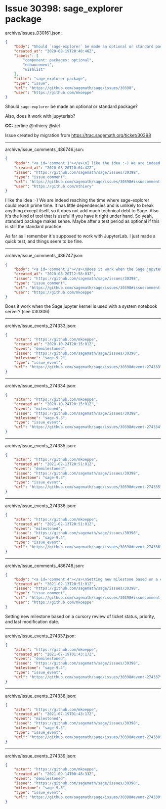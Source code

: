 # Issue 30398: sage_explorer package

archive/issues_030161.json:
```json
{
    "body": "Should `sage-explorer` be made an optional or standard package?\n\n\n\nAlso, does it work with jupyterlab?\n\n\n\n\n**CC:**  zerline @nthiery @slel\n\nIssue created by migration from https://trac.sagemath.org/ticket/30398\n\n",
    "created_at": "2020-08-19T20:48:46Z",
    "labels": [
        "component: packages: optional",
        "enhancement",
        "wishlist"
    ],
    "title": "sage_explorer package",
    "type": "issue",
    "url": "https://github.com/sagemath/sage/issues/30398",
    "user": "https://github.com/mkoeppe"
}
```
Should `sage-explorer` be made an optional or standard package?



Also, does it work with jupyterlab?




**CC:**  zerline @nthiery @slel

Issue created by migration from https://trac.sagemath.org/ticket/30398





---

archive/issue_comments_486746.json:
```json
{
    "body": "<a id='comment:1'></a>\nI like the idea :-) We are indeed reaching the time where sage-explorer\ncould reach prime time. It has little dependencies and is unlikely\nto break anything except itself, so it does not  add much technical debt\nto Sage. Also it's the kind of tool that is useful if you have it right\nunder hand. So yeah, standard package makes sense. Maybe after a test\nperiod as optional if this is still the standard practice.\n\nAs far as I remember it's supposed to work with JupyterLab. I just made\na quick test, and things seem to be fine.",
    "created_at": "2020-08-20T10:04:42Z",
    "issue": "https://github.com/sagemath/sage/issues/30398",
    "type": "issue_comment",
    "url": "https://github.com/sagemath/sage/issues/30398#issuecomment-486746",
    "user": "https://github.com/nthiery"
}
```

<a id='comment:1'></a>
I like the idea :-) We are indeed reaching the time where sage-explorer
could reach prime time. It has little dependencies and is unlikely
to break anything except itself, so it does not  add much technical debt
to Sage. Also it's the kind of tool that is useful if you have it right
under hand. So yeah, standard package makes sense. Maybe after a test
period as optional if this is still the standard practice.

As far as I remember it's supposed to work with JupyterLab. I just made
a quick test, and things seem to be fine.



---

archive/issue_comments_486747.json:
```json
{
    "body": "<a id='comment:2'></a>\nDoes it work when the Sage jupyter kernel is used with a system notebook server? (see #30306)",
    "created_at": "2020-08-20T12:58:03Z",
    "issue": "https://github.com/sagemath/sage/issues/30398",
    "type": "issue_comment",
    "url": "https://github.com/sagemath/sage/issues/30398#issuecomment-486747",
    "user": "https://github.com/mkoeppe"
}
```

<a id='comment:2'></a>
Does it work when the Sage jupyter kernel is used with a system notebook server? (see #30306)



---

archive/issue_events_274333.json:
```json
{
    "actor": "https://github.com/mkoeppe",
    "created_at": "2020-10-24T20:15:01Z",
    "event": "demilestoned",
    "issue": "https://github.com/sagemath/sage/issues/30398",
    "milestone": "sage-9.2",
    "type": "issue_event",
    "url": "https://github.com/sagemath/sage/issues/30398#event-274333"
}
```



---

archive/issue_events_274334.json:
```json
{
    "actor": "https://github.com/mkoeppe",
    "created_at": "2020-10-24T20:15:01Z",
    "event": "milestoned",
    "issue": "https://github.com/sagemath/sage/issues/30398",
    "milestone": "sage-9.3",
    "type": "issue_event",
    "url": "https://github.com/sagemath/sage/issues/30398#event-274334"
}
```



---

archive/issue_events_274335.json:
```json
{
    "actor": "https://github.com/mkoeppe",
    "created_at": "2021-02-13T20:51:01Z",
    "event": "demilestoned",
    "issue": "https://github.com/sagemath/sage/issues/30398",
    "milestone": "sage-9.3",
    "type": "issue_event",
    "url": "https://github.com/sagemath/sage/issues/30398#event-274335"
}
```



---

archive/issue_events_274336.json:
```json
{
    "actor": "https://github.com/mkoeppe",
    "created_at": "2021-02-13T20:51:01Z",
    "event": "milestoned",
    "issue": "https://github.com/sagemath/sage/issues/30398",
    "milestone": "sage-9.4",
    "type": "issue_event",
    "url": "https://github.com/sagemath/sage/issues/30398#event-274336"
}
```



---

archive/issue_comments_486748.json:
```json
{
    "body": "<a id='comment:4'></a>\nSetting new milestone based on a cursory review of ticket status, priority, and last modification date.",
    "created_at": "2021-02-13T20:51:01Z",
    "issue": "https://github.com/sagemath/sage/issues/30398",
    "type": "issue_comment",
    "url": "https://github.com/sagemath/sage/issues/30398#issuecomment-486748",
    "user": "https://github.com/mkoeppe"
}
```

<a id='comment:4'></a>
Setting new milestone based on a cursory review of ticket status, priority, and last modification date.



---

archive/issue_events_274337.json:
```json
{
    "actor": "https://github.com/mkoeppe",
    "created_at": "2021-07-19T01:43:17Z",
    "event": "demilestoned",
    "issue": "https://github.com/sagemath/sage/issues/30398",
    "milestone": "sage-9.4",
    "type": "issue_event",
    "url": "https://github.com/sagemath/sage/issues/30398#event-274337"
}
```



---

archive/issue_events_274338.json:
```json
{
    "actor": "https://github.com/mkoeppe",
    "created_at": "2021-07-19T01:43:17Z",
    "event": "milestoned",
    "issue": "https://github.com/sagemath/sage/issues/30398",
    "milestone": "sage-9.5",
    "type": "issue_event",
    "url": "https://github.com/sagemath/sage/issues/30398#event-274338"
}
```



---

archive/issue_events_274339.json:
```json
{
    "actor": "https://github.com/mkoeppe",
    "created_at": "2021-09-14T00:48:33Z",
    "event": "demilestoned",
    "issue": "https://github.com/sagemath/sage/issues/30398",
    "milestone": "sage-9.5",
    "type": "issue_event",
    "url": "https://github.com/sagemath/sage/issues/30398#event-274339"
}
```
